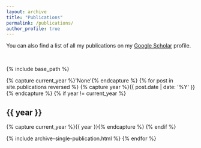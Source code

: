 ```yaml
---
layout: archive
title: "Publications"
permalink: /publications/
author_profile: true
---
```


You can also find a list of all my publications on my <a href="https://scholar.google.com/citations?user=fQNDQNcAAAAJ" target="_blank">Google Scholar</a> profile.

<br>

{% include base_path %}

{% capture current_year %}'None'{% endcapture %}
{% for post in site.publications reversed %}
  {% capture year %}{{ post.date | date: '%Y' }}{% endcapture %}
  {% if year != current_year %}
<h2 id="{{ year | slugify }}" class="archive__subtitle">{{ year }}</h2>
    {% capture current_year %}{{ year }}{% endcapture %}
  {% endif %}

{% include archive-single-publication.html %}
{% endfor %}
